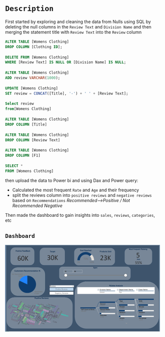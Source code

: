 # `Description`
First started by exploring and cleaning the data from Nulls using SQL by deleting the null columns in the `Review Text` and `Division Name` and then merging the statement title with `Review Text` into the `Review` column

```sql
ALTER TABLE [Womens Clothing]
DROP COLUMN [Clothing ID];

DELETE FROM [Womens Clothing]
WHERE [Review Text] IS NULL OR [Division Name] IS NULL;

ALTER TABLE [Womens Clothing]
ADD review VARCHAR(1000);

UPDATE [Womens Clothing]
SET review = CONCAT([Title], '-') + ' ' + [Review Text];

Select review 
from[Womens Clothing]

ALTER TABLE [Womens Clothing]
DROP COLUMN [Title]

ALTER TABLE [Womens Clothing]
DROP COLUMN [Review Text]

ALTER TABLE [Womens Clothing]
DROP COLUMN [F1]

SELECT * 
FROM [Womens Clothing]

```

then upload the data to Power bi and using Dax and Power query:
* Calculated the most frequent `Rate` and `Age` and their frequency
* split the reviews column into `positive reviews` and `negative reviews` based on `Recommendations` *Recommended-->Positive / Not Recommended Negative*

Then made the dashboard to gain insights into `sales`, `reviews`, `categories`, etc

## `Dashboard`
<p align = 'center'>
 <img src='https://github.com/Abdelrhman-Sadek/Clothing-Reviews-Statements/blob/main/Dashboard/Dashboard.png'>
</p>
